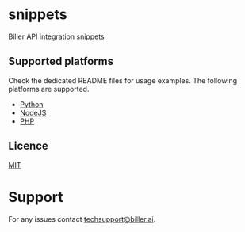# snippets
Biller API integration snippets

## Supported platforms

Check the dedicated README files for usage examples.
The following platforms are supported. 

- [Python](python)
- [NodeJS](nodejs)
- [PHP](php)

## Licence

[MIT](LICENSE)

# Support

For any issues contact techsupport@biller.ai.
